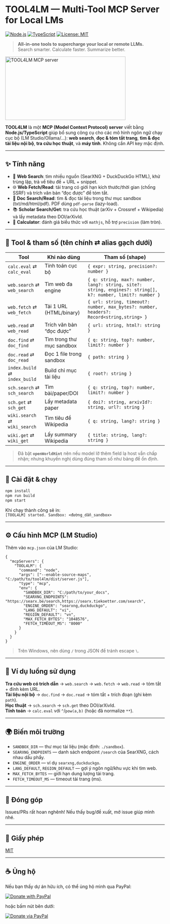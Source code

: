 # TOOL4LM — Multi-Tool MCP Server for Local LMs

[![Node.js](https://img.shields.io/badge/Node.js-18%2B-339933?logo=node.js&logoColor=white)](https://nodejs.org)
[![TypeScript](https://img.shields.io/badge/TypeScript-5.x-3178C6?logo=typescript&logoColor=white)](https://www.typescriptlang.org/)
[![License: MIT](https://img.shields.io/badge/License-MIT-yellow.svg)](LICENSE)

> **All-in-one tools to supercharge your local or remote LLMs.**  
> Search smarter. Calculate faster. Summarize better.

<a href="https://glama.ai/mcp/servers/@khanhs-234/tool4lm">
  <img width="380" height="200" src="https://glama.ai/mcp/servers/@khanhs-234/tool4lm/badge" alt="TOOL4LM MCP server" />
</a>

**TOOL4LM** là một **MCP (Model Context Protocol) server** viết bằng **Node.js/TypeScript** giúp bổ sung công cụ cho các mô hình ngôn ngữ chạy cục bộ (LM Studio/Ollama/…): **web search**, **đọc & tóm tắt trang**, **tìm & đọc tài liệu nội bộ**, **tra cứu học thuật**, và **máy tính**. Không cần API key mặc định.

--- 

## ✨ Tính năng
- 🔎 **Web Search**: tìm nhiều nguồn (SearXNG + DuckDuckGo HTML), khử trùng lặp, trả về tiêu đề + URL + snippet.
- 🌐 **Web Fetch/Read**: tải trang có giới hạn kích thước/thời gian (chống SSRF) và trích văn bản “đọc được” để tóm tắt.
- 📂 **Doc Search/Read**: tìm & đọc tài liệu trong thư mục sandbox (txt/md/html/pdf). PDF dùng `pdf-parse` (lazy-load).
- 📚 **Scholar Search/Get**: tra cứu học thuật (arXiv + Crossref + Wikipedia) và lấy metadata theo DOI/arXivId.
- 🧮 **Calculator**: đánh giá biểu thức với `mathjs`, hỗ trợ `precision` (làm tròn).

---

## 🧰 Tool & tham số (tên chính ⇄ alias gạch dưới)

| Tool | Khi nào dùng | Tham số (shape) |
|---|---|---|
| `calc.eval` ⇄ `calc_eval` | Tính toán cục bộ | `{ expr: string, precision?: number }` |
| `web.search` ⇄ `web_search` | Tìm web đa engine | `{ q: string, max?: number, lang?: string, site?: string, engines?: string[], k?: number, limit?: number }` |
| `web.fetch` ⇄ `web_fetch` | Tải 1 URL (HTML/binary) | `{ url: string, timeout?: number, max_bytes?: number, headers?: Record<string,string> }` |
| `web.read` ⇄ `web_read` | Trích văn bản “đọc được” | `{ url: string, html?: string }` |
| `doc.find` ⇄ `doc_find` | Tìm trong thư mục sandbox | `{ q: string, top?: number, limit?: number }` |
| `doc.read` ⇄ `doc_read` | Đọc 1 file trong sandbox | `{ path: string }` |
| `index.build` ⇄ `index_build` | Build chỉ mục tài liệu | `{ root?: string }` |
| `sch.search` ⇄ `sch_search` | Tìm bài/paper/DOI | `{ q: string, top?: number, limit?: number }` |
| `sch.get` ⇄ `sch_get` | Lấy metadata paper | `{ doi?: string, arxivId?: string, url?: string }` |
| `wiki.search` ⇄ `wiki_search` | Tìm tiêu đề Wikipedia | `{ q: string, lang?: string }` |
| `wiki.get` ⇄ `wiki_get` | Lấy summary Wikipedia | `{ title: string, lang?: string }` |

> Đã bật **`openWorldHint`** nên nếu model lỡ thêm field lạ host vẫn chấp nhận; nhưng khuyến nghị dùng đúng tham số như bảng để ổn định.

---

## 🔧 Cài đặt & chạy
```bash
npm install
npm run build
npm start
```
Khi chạy thành công sẽ in:  
`[TOOL4LM] started. Sandbox: <đường_dẫn_sandbox>`

---

## ⚙️ Cấu hình MCP (LM Studio)
Thêm vào `mcp.json` của LM Studio:
```jsonc
{
  "mcpServers": {
    "TOOL4LM": {
      "command": "node",
      "args": ["--enable-source-maps", "C:/path/to/tool4lm/dist/server.js"],
      "type": "mcp",
      "env": {
        "SANDBOX_DIR": "C:/path/to/your_docs",
        "SEARXNG_ENDPOINTS": "https://searx.be/search,https://searx.tiekoetter.com/search",
        "ENGINE_ORDER": "searxng,duckduckgo",
        "LANG_DEFAULT": "vi",
        "REGION_DEFAULT": "vn",
        "MAX_FETCH_BYTES": "1048576",
        "FETCH_TIMEOUT_MS": "8000"
      }
    }
  }
}
```
> Trên Windows, nên dùng `/` trong JSON để tránh escape `\`.

---

## 📝 Ví dụ luồng sử dụng
**Tra cứu web có trích dẫn** → `web.search` → `web.fetch` → `web.read` → tóm tắt + đính kèm URL.  
**Tài liệu nội bộ** → `doc.find` → `doc.read` → tóm tắt + trích đoạn (ghi kèm `path`).  
**Học thuật** → `sch.search` → `sch.get` theo DOI/arXivId.  
**Tính toán** → `calc.eval` với `^`/`pow(a,b)` (hoặc đã normalize `**`).

---

## 🌍 Biến môi trường
- `SANDBOX_DIR` — thư mục tài liệu (mặc định: `./sandbox`).
- `SEARXNG_ENDPOINTS` — danh sách endpoint `/search` của SearXNG, cách nhau dấu phẩy.
- `ENGINE_ORDER` — ví dụ `searxng,duckduckgo`.
- `LANG_DEFAULT`, `REGION_DEFAULT` — gợi ý ngôn ngữ/khu vực khi tìm web.
- `MAX_FETCH_BYTES` — giới hạn dung lượng tải trang.
- `FETCH_TIMEOUT_MS` — timeout tải trang (ms).

---

## 🤝 Đóng góp
Issues/PRs rất hoan nghênh! Nếu thấy bug/đề xuất, mở issue giúp mình nhé.

---

## 📜 Giấy phép
[MIT](LICENSE)

---

## ☕ Ủng hộ

Nếu bạn thấy dự án hữu ích, có thể ủng hộ mình qua PayPal:

[![Donate with PayPal](https://img.shields.io/badge/Donate-PayPal-blue.svg)](https://paypal.me/khanhs234)

hoặc bấm nút bên dưới:

<a href="https://paypal.me/khanhs234" target="_blank">
  <img src="https://www.paypalobjects.com/en_US/i/btn/btn_donateCC_LG.gif" alt="Donate via PayPal">
</a>
